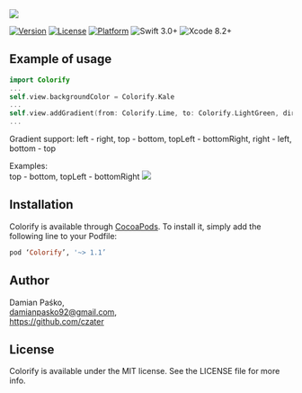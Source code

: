 <img src="https://raw.githubusercontent.com/czater/Colorify/1.0/Colorify_screen.png"/>

[![Version](https://img.shields.io/cocoapods/v/Colorify.svg?style=flat)](http://cocoapods.org/pods/Colorify)
[![License](https://img.shields.io/cocoapods/l/Colorify.svg?style=flat)](http://cocoapods.org/pods/Colorify)
[![Platform](https://img.shields.io/cocoapods/p/Colorify.svg?style=flat)](http://cocoapods.org/pods/Colorify)
![Swift 3.0+](https://img.shields.io/badge/Swift-3.0%2B-orange.svg)
![Xcode 8.2+](https://img.shields.io/badge/Xcode-8.2%2B-blue.svg)


## Example of usage



```swift
import Colorify
...
self.view.backgroundColor = Colorify.Kale
...
self.view.addGradient(from: Colorify.Lime, to: Colorify.LightGreen, direction: .topLeftBottomRight)
...
```

Gradient support: left - right, top - bottom, topLeft - bottomRight, right - left, bottom - top

Examples: <br>
top - bottom, topLeft - bottomRight
<img src="https://raw.githubusercontent.com/czater/Colorify/1.0/ColorifyGradient3.png"/>


## Installation

Colorify is available through [CocoaPods](http://cocoapods.org). To install
it, simply add the following line to your Podfile:

```ruby
pod ‘Colorify’, '~> 1.1’
```

## Author

Damian Paśko, <br>
damianpasko92@gmail.com, <br>
https://github.com/czater

## License

Colorify is available under the MIT license. See the LICENSE file for more info.
